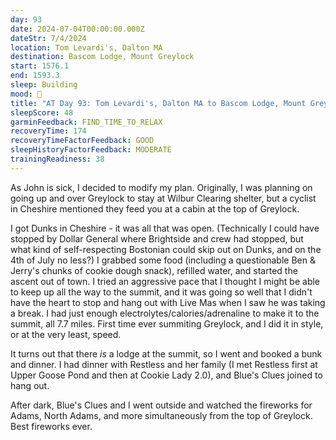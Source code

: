 ```yaml
---
day: 93
date: 2024-07-04T00:00:00.000Z
dateStr: 7/4/2024
location: Tom Levardi's, Dalton MA
destination: Bascom Lodge, Mount Greylock
start: 1576.1
end: 1593.3
sleep: Building
mood: 🙂
title: "AT Day 93: Tom Levardi's, Dalton MA to Bascom Lodge, Mount Greylock"
sleepScore: 48
garminFeedback: FIND_TIME_TO_RELAX
recoveryTime: 174
recoveryTimeFactorFeedback: GOOD
sleepHistoryFactorFeedback: MODERATE
trainingReadiness: 38
---
```

As John is sick, I decided to modify my plan. Originally, I was planning on going up and over Greylock to stay at Wilbur Clearing shelter, but a cyclist in Cheshire mentioned they feed you at a cabin at the top of Greylock.

I got Dunks in Cheshire - it was all that was open. (Technically I could have stopped by Dollar General where Brightside and crew had stopped, but what kind of self-respecting Bostonian could skip out on Dunks, and on the 4th of July no less?) I grabbed some food (including a questionable Ben & Jerry's chunks of cookie dough snack), refilled water, and started the ascent out of town. I tried an aggressive pace that I thought I might be able to keep up all the way to the summit, and it was going so well that I didn't have the heart to stop and hang out with Live Mas when I saw he was taking a break. I had just enough electrolytes/calories/adrenaline to make it to the summit, all 7.7 miles. First time ever summiting Greylock, and I did it in style, or at the very least, speed.

It turns out that there *is* a lodge at the summit, so I went and booked a bunk and dinner. I had dinner with Restless and her family (I met Restless first at Upper Goose Pond and then at Cookie Lady 2.0), and Blue's Clues joined to hang out.

After dark, Blue's Clues and I went outside and watched the fireworks for Adams, North Adams, and more simultaneously from the top of Greylock. Best fireworks ever.
